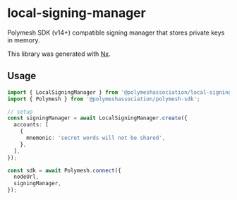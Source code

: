 # local-signing-manager

Polymesh SDK (v14+) compatible signing manager that stores private keys in memory.

This library was generated with [Nx](https://nx.dev).

## Usage

```typescript
import { LocalSigningManager } from '@polymeshassociation/local-signing-manager';
import { Polymesh } from '@polymeshassociation/polymesh-sdk';

// setup
const signingManager = await LocalSigningManager.create({
  accounts: [
    {
      mnemonic: 'secret words will not be shared',
    },
  ],
});

const sdk = await Polymesh.connect({
  nodeUrl,
  signingManager,
});
```
